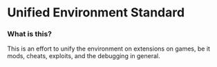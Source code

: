 # Unified Environment Standard

### What is this?

This is an effort to unify the environment on extensions on games, be it mods, cheats, exploits, and the debugging in general. 
